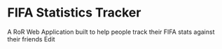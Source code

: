 # FIFA Statistics Tracker

A RoR Web Application built to help people track their FIFA stats against their friends Edit
